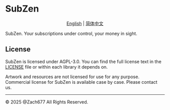 # SubZen

<p align="center">
  <a href="README.md">English</a> |
  <a href="/Resources/i18n/zh-Hans/README.md">简体中文</a>
</p>

SubZen. Your subscriptions under control, your money in sight.

## License

SubZen is licensed under AGPL-3.0. You can find the full license text in the [LICENSE](./LICENSE) file or within each library it depends on.

Artwork and resources are not licensed for use for any purpose. Commercial license for SubZen is available case by case. Please contact us.

---

© 2025 @Zach677 All Rights Reserved.
